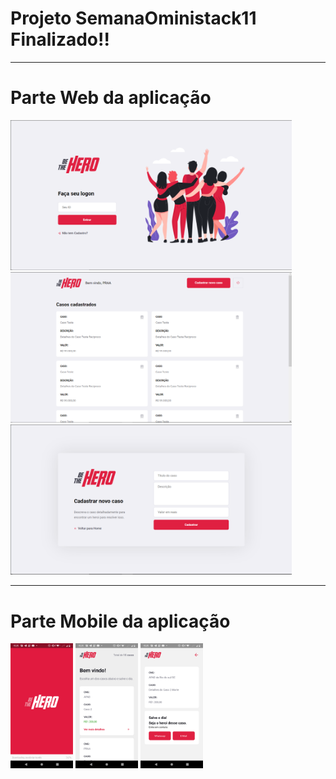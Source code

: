 <h1>Projeto SemanaOministack11 Finalizado!!</h1>

___

<h1>Parte Web da aplicação</h1>

<img src="/frontend/assets/Login.PNG" width="450" /> <img src="/frontend/assets/Home.PNG" width="450" /> <img src="/frontend/assets/Register.PNG" width="450" />

___

<h1>Parte Mobile da aplicação</h1>

<img src="/Mobile/assets/AppSplash.png" width="100" /> <img src="/Mobile/assets/AppHome.png" width="100" /> <img src="/Mobile/assets/AppCase.png" width="100" />
